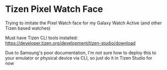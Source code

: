 # Tizen Pixel Watch Face
Trying to imitate the Pixel Watch face for my Galaxy Watch Active (and other Tizen based watches)

Must have Tizen CLI tools installed: https://developer.tizen.org/development/tizen-studio/download

Due to Samsung's poor documentation, I'm not sure how to deploy this to your emulator or physical device via CLI, so just do it in Tizen Studio for now
